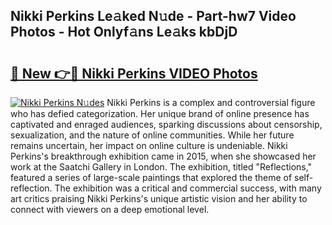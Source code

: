 ## Nikki Perkins Le𝚊ked N𝚞de - Part-hw7 Video Photos - Hot Onlyf𝚊ns Le𝚊ks kbDjD

# <h2><a href="http://ac54279.deff.icu/?id=Nikki+Perkins">🔗 New 👉🔴 Nikki Perkins VIDEO Photos</a></h2>

[![Nikki Perkins N𝚞des](https://i.imgur.com/rIISA9y.gif)](http://ac54279.deff.icu/?id=Nikki+Perkins)
Nikki Perkins is a complex and controversial figure who has defied categorization. Her unique brand of online presence has captivated and enraged audiences, sparking discussions about censorship, sexualization, and the nature of online communities. While her future remains uncertain, her impact on online culture is undeniable. Nikki Perkins's breakthrough exhibition came in 2015, when she showcased her work at the Saatchi Gallery in London. The exhibition, titled "Reflections," featured a series of large-scale paintings that explored the theme of self-reflection. The exhibition was a critical and commercial success, with many art critics praising Nikki Perkins's unique artistic vision and her ability to connect with viewers on a deep emotional level.
